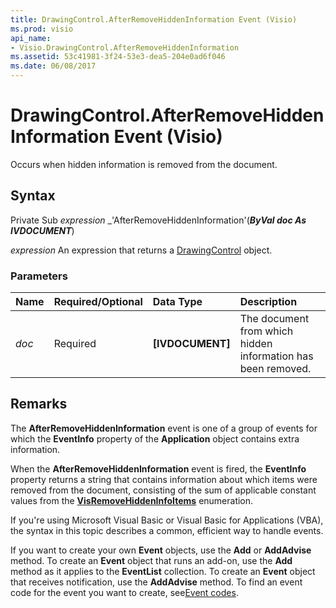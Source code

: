 ```yaml
---
title: DrawingControl.AfterRemoveHiddenInformation Event (Visio)
ms.prod: visio
api_name:
- Visio.DrawingControl.AfterRemoveHiddenInformation
ms.assetid: 53c41981-3f24-53e3-dea5-204e0ad6f046
ms.date: 06/08/2017
---
```



# DrawingControl.AfterRemoveHiddenInformation Event (Visio)

Occurs when hidden information is removed from the document.


## Syntax

 Private Sub _expression_ _'AfterRemoveHiddenInformation'(**_ByVal doc As IVDOCUMENT_**)

 _expression_ An expression that returns a [DrawingControl](./Visio.DrawingControl.md) object.


### Parameters



|**Name**|**Required/Optional**|**Data Type**|**Description**|
|:-----|:-----|:-----|:-----|
| _doc_|Required| **[IVDOCUMENT]**|The document from which hidden information has been removed.|

## Remarks

The  **AfterRemoveHiddenInformation** event is one of a group of events for which the **EventInfo** property of the **Application** object contains extra information.

When the  **AfterRemoveHiddenInformation** event is fired, the **EventInfo** property returns a string that contains information about which items were removed from the document, consisting of the sum of applicable constant values from the **[VisRemoveHiddenInfoItems](Visio.visremovehiddeninfoitems.md)** enumeration.

If you're using Microsoft Visual Basic or Visual Basic for Applications (VBA), the syntax in this topic describes a common, efficient way to handle events.

If you want to create your own  **Event** objects, use the **Add** or **AddAdvise** method. To create an **Event** object that runs an add-on, use the **Add** method as it applies to the **EventList** collection. To create an **Event** object that receives notification, use the **AddAdvise** method. To find an event code for the event you want to create, see[Event codes](../visio/Concepts/event-codesvisio.md).


